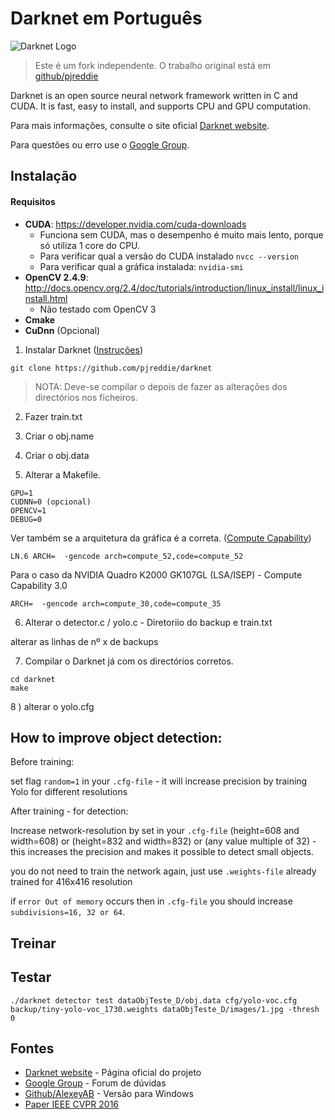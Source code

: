 # Darknet em Português 

   ![Darknet Logo](http://pjreddie.com/media/files/darknet-black-small.png)

> Este é um fork independente. O trabalho original está em [github/pjreddie](https://github.com/pjreddie/darknet)

Darknet is an open source neural network framework written in C and CUDA. It is fast, easy to install, and supports CPU and GPU computation.

Para mais informações, consulte o site oficial [Darknet website](http://pjreddie.com/darknet).

Para questões ou erro use o [Google Group](https://groups.google.com/forum/#!forum/darknet).


## Instalação

#### Requisitos

* **CUDA**: https://developer.nvidia.com/cuda-downloads
   - Funciona sem CUDA, mas o desempenho é muito mais lento, porque só utiliza 1 core do CPU. 
   - Para verificar qual a versão do CUDA instalado `nvcc --version`
   - Para verificar qual a gráfica instalada: `nvidia-smi`
* **OpenCV 2.4.9**: http://docs.opencv.org/2.4/doc/tutorials/introduction/linux_install/linux_install.html
   - Não testado com OpenCV 3
* **Cmake** 
* **CuDnn** (Opcional)


1) Instalar Darknet ([Instruções](https://pjreddie.com/darknet/install/))

`git clone https://github.com/pjreddie/darknet`

> NOTA: Deve-se compilar o depois de fazer as alterações dos directórios nos ficheiros.

2) Fazer train.txt

3) Criar o obj.name

4) Criar o obj.data

5) Alterar a Makefile.
```
GPU=1
CUDNN=0 (opcional)
OPENCV=1
DEBUG=0
```
Ver também se a arquitetura da gráfica é a correta. ([Compute Capability](https://developer.nvidia.com/cuda-gpus))

`LN.6 ARCH=  -gencode arch=compute_52,code=compute_52`

Para o caso da NVIDIA Quadro K2000 GK107GL (LSA/ISEP) - Compute Capability 3.0

`ARCH=  -gencode arch=compute_30,code=compute_35`

6) Alterar o detector.c / yolo.c - Diretoriio do backup e train.txt

alterar as linhas de nº x de backups

7) Compilar o Darknet já com os directórios corretos.
```
cd darknet
make
```

8 ) alterar o yolo.cfg

## How to improve object detection:

 Before training:

set flag `random=1` in your `.cfg-file` - it will increase precision by training Yolo for different resolutions

 After training - for detection:

Increase network-resolution by set in your `.cfg-file` (height=608 and width=608) or (height=832 and width=832) or (any value multiple of 32) - this increases the precision and makes it possible to detect small objects.

you do not need to train the network again, just use `.weights-file` already trained for 416x416 resolution

if `error Out of memory` occurs then in `.cfg-file` you should increase `subdivisions=16, 32 or 64`.


## Treinar

## Testar

`./darknet detector test dataObjTeste_D/obj.data cfg/yolo-voc.cfg backup/tiny-yolo-voc_1730.weights dataObjTeste_D/images/1.jpg -thresh 0`

## Fontes
- [Darknet website](http://pjreddie.com/darknet) - Página oficial do projeto
- [Google Group](https://groups.google.com/forum/#!forum/darknet) - Forum de dúvidas
- [Github/AlexeyAB](https://github.com/AlexeyAB/darknet) - Versão para Windows
- [Paper IEEE CVPR 2016](http://ieeexplore.ieee.org/document/7780460/)
